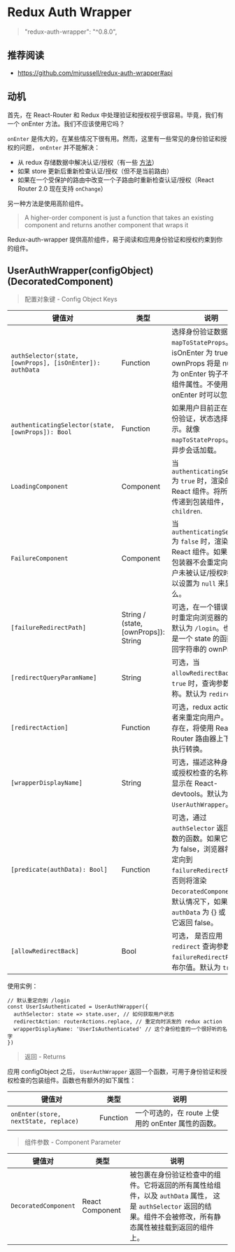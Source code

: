 # Redux Auth Wrapper

> "redux-auth-wrapper": "^0.8.0",

## 推荐阅读

- https://github.com/mjrussell/redux-auth-wrapper#api

## 动机

首先，在 React-Router 和 Redux 中处理验证和授权视乎很容易。毕竟，我们有一个 onEnter 方法。我们不应该使用它吗？

`onEnter` 是伟大的，在某些情况下很有用。然而，这里有一些常见的身份验证和授权的问题， `onEnter` 并不能解决：

- 从 redux 存储数据中解决认证/授权（有一些 [方法](https://github.com/CrocoDillon/universal-react-redux-boilerplate/blob/master/src/routes.jsx#L8)）
- 如果 store 更新后重新检查认证/授权（但不是当前路由）
- 如果在一个受保护的路由中改变一个子路由时重新检查认证/授权（React Router 2.0 现在支持 `onChange`）

另一种方法是使用高阶组件。

> A higher-order component is just a function that takes an existing component and returns another component that wraps it

Redux-auth-wrapper 提供高阶组件，易于阅读和应用身份验证和授权约束到你的组件。

## UserAuthWrapper(configObject)(DecoratedComponent)

> 配置对象键 - Config Object Keys

键值对 | 类型 | 说明
---|---|---
`authSelector(state, [ownProps], [isOnEnter]): authData` | Function | 选择身份验证数据。就像 `mapToStateProps`。 如果 isOnEnter 为 true，ownProps 将是 null 。因为 onEnter 钩子不能接收组件属性。不使用 onEnter 时可以忽略。
`authenticatingSelector(state, [ownProps]): Bool` | Function | 如果用户目前正在进行身份验证，状态选择器指示。就像 `mapToStateProps`。 用于异步会话加载。
`LoadingComponent` | Component | 当 `authenticatingSelector` 为 `true` 时，渲染的一个 React 组件。将所有属性传递到包装组件，包括 `children`.
`FailureComponent` | Component | 当 `authenticatingSelector` 为 `false` 时，渲染的一个 React 组件。如果指定，包装器不会重定向。当用户未被认证/授权时，可以设置为 `null` 来显示什么。
`[failureRedirectPath]` | String / (state, [ownProps]): String | 可选，在一个错误的检查时重定向浏览器的路径。默认为 `/login`。也可以是一个 state 的函数和返回字符串的 ownProps。
`[redirectQueryParamName]` | String |  可选，当 `allowRedirectBack` 为 `true` 时，查询参数的名称。默认为 `redirect`。
`[redirectAction]` | Function | 可选，redux action 创建者来重定向用户。如果不存在，将使用 React-Router 路由器上下文来执行转换。
`[wrapperDisplayName]` | String | 可选，描述这种身份验证或授权检查的名称。它将显示在 React-devtools。默认为 `UserAuthWrapper`。
`[predicate(authData): Bool]` | Function | 可选，通过 `authSelector` 返回的参数的函数。如果它的求值为 false，浏览器将被重定向到 `failureRedirectPath`，否则将渲染 `DecoratedComponent` 。默认情况下，如果 `authData` 为 {} 或 null，它返回 false。
`[allowRedirectBack]` | Bool | 可选， 是否应用 `redirect` 查询参数到 `failureRedirectPath` 的布尔值。默认为 `true`。

使用实例：

```
// 默认重定向到 /login
const UserIsAuthenticated = UserAuthWrapper({
  authSelector: state => state.user, // 如何获取用户状态
  redirectAction: routerActions.replace, // 重定向时派发的 redux action
  wrapperDisplayName: 'UserIsAuthenticated' // 这个身份检查的一个很好听的名字
})
```

> 返回 - Returns

应用 configObject 之后， `UserAuthWrapper` 返回一个函数，可用于身份验证和授权检查的包装组件。函数也有额外的如下属性：

键值对 | 类型 | 说明
---|---|---
`onEnter(store, nextState, replace)` | Function | 一个可选的，在 route 上使用的 onEnter 属性的函数。

> 组件参数 - Component Parameter

键值对 | 类型 | 说明
---|---|---
`DecoratedComponent` | React Component | 被包裹在身份验证检查中的组件。它将返回的所有属性给组件，以及 `authData` 属性， 这是 `authSelector` 返回的结果。组件不会被修改，所有静态属性被挂载到返回的组件上。
